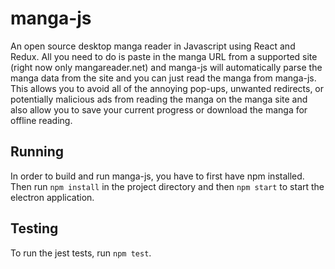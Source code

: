manga-js
========

An open source desktop manga reader in Javascript using React and Redux. All you need to do is paste in the manga URL
from a supported site (right now only mangareader.net) and manga-js will automatically parse the manga data from the site
and you can just read the manga from manga-js. This allows you to avoid all of the annoying pop-ups, unwanted redirects, or potentially malicious ads
from reading the manga on the manga site and also allow you to save your current progress or download the manga for offline reading.

## Running

In order to build and run manga-js, you have to first have npm installed. Then run `npm install` in the project directory
and then `npm start` to start the electron application.

## Testing

To run the jest tests, run `npm test`.
